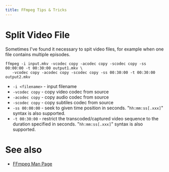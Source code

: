 ```yaml
---
title: FFmpeg Tips & Tricks
---
```


# Split Video File

Sometimes I've found it necessary to spit video files, for example when one file contains multiple episodes.

```
ffmpeg -i input.mkv -vcodec copy -acodec copy -scodec copy -ss 00:00:00 -t 00:30:00 output1.mkv \
   -vcodec copy -acodec copy -scodec copy -ss 00:30:00 -t 00:30:00 output2.mkv
```

* `-i <filename>` - input filename
* `-vcodec copy` - copy video codec from source
* `-acodec copy` - copy audio codec from source
* `-scodec copy` - copy subtiles codec from source
* `-ss 00:00:00` - seek to given time position in seconds. "`hh:mm:ss[.xxx]`" syntax is also supported.
* `-t 00:30:00` - restrict the transcoded/captured video sequence to the duration specified in seconds. "`hh:mm:ss[.xxx]`" syntax is also supported.

# See also

* [FFmpeg Man Page](https://linux.die.net/man/1/ffmpeg)